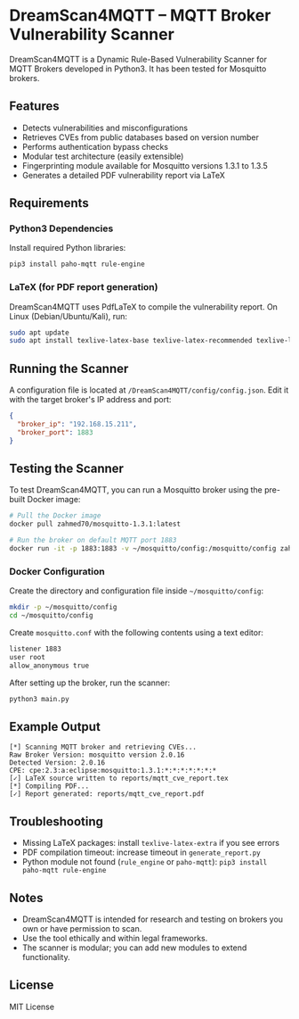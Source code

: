 # DreamScan4MQTT – MQTT Broker Vulnerability Scanner

DreamScan4MQTT is a Dynamic Rule-Based Vulnerability Scanner for MQTT Brokers developed in Python3. It has been tested for Mosquitto brokers.

## Features

- Detects vulnerabilities and misconfigurations
- Retrieves CVEs from public databases based on version number
- Performs authentication bypass checks
- Modular test architecture (easily extensible)
- Fingerprinting module available for Mosquitto versions 1.3.1 to 1.3.5
- Generates a detailed PDF vulnerability report via LaTeX

## Requirements

### Python3 Dependencies

Install required Python libraries:

```bash
pip3 install paho-mqtt rule-engine
```

### LaTeX (for PDF report generation)

DreamScan4MQTT uses PdfLaTeX to compile the vulnerability report. On Linux (Debian/Ubuntu/Kali), run:

```bash
sudo apt update
sudo apt install texlive-latex-base texlive-latex-recommended texlive-latex-extra texlive-fonts-recommended texlive-fonts-extra
```

## Running the Scanner

A configuration file is located at `/DreamScan4MQTT/config/config.json`. Edit it with the target broker's IP address and port:

```json
{
  "broker_ip": "192.168.15.211",
  "broker_port": 1883
}
```

## Testing the Scanner

To test DreamScan4MQTT, you can run a Mosquitto broker using the pre-built Docker image:

```bash
# Pull the Docker image
docker pull zahmed70/mosquitto-1.3.1:latest

# Run the broker on default MQTT port 1883
docker run -it -p 1883:1883 -v ~/mosquitto/config:/mosquitto/config zahmed70/mosquitto-1.3.1
```

### Docker Configuration

Create the directory and configuration file inside `~/mosquitto/config`:

```bash
mkdir -p ~/mosquitto/config
cd ~/mosquitto/config
```

Create `mosquitto.conf` with the following contents using a text editor:

```bash
listener 1883
user root
allow_anonymous true
```

After setting up the broker, run the scanner:

```bash
python3 main.py
```

## Example Output

```
[*] Scanning MQTT broker and retrieving CVEs...
Raw Broker Version: mosquitto version 2.0.16
Detected Version: 2.0.16
CPE: cpe:2.3:a:eclipse:mosquitto:1.3.1:*:*:*:*:*:*:*
[✓] LaTeX source written to reports/mqtt_cve_report.tex
[*] Compiling PDF...
[✓] Report generated: reports/mqtt_cve_report.pdf
```

## Troubleshooting

- Missing LaTeX packages: install `texlive-latex-extra` if you see errors
- PDF compilation timeout: increase timeout in `generate_report.py`
- Python module not found (`rule_engine` or `paho-mqtt`): `pip3 install paho-mqtt rule-engine`

## Notes

- DreamScan4MQTT is intended for research and testing on brokers you own or have permission to scan.
- Use the tool ethically and within legal frameworks.
- The scanner is modular; you can add new modules to extend functionality.

## License

MIT License
